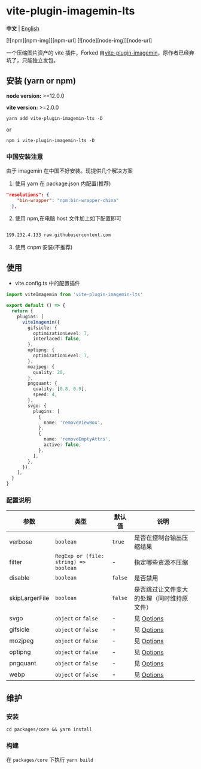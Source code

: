 # vite-plugin-imagemin-lts

**中文** | [English](./README.md)

[![npm][npm-img]][npm-url] [![node][node-img]][node-url]

一个压缩图片资产的 vite 插件，Forked 自[vite-plugin-imagemin](https://github.com/vbenjs/vite-plugin-imagemin)，原作者已经弃坑了，只能独立发包。

## 安装 (yarn or npm)

**node version:** >=12.0.0

**vite version:** >=2.0.0

```
yarn add vite-plugin-imagemin-lts -D
```

or

```
npm i vite-plugin-imagemin-lts -D
```

### 中国安装注意

由于 imagemin 在中国不好安装。现提供几个解决方案

1. 使用 yarn 在 package.json 内配置(推荐)

```json
"resolutions": {
    "bin-wrapper": "npm:bin-wrapper-china"
  },

```

2. 使用 npm,在电脑 host 文件加上如下配置即可

```bash

199.232.4.133 raw.githubusercontent.com
```

3. 使用 cnpm 安装(不推荐)

## 使用

- vite.config.ts 中的配置插件

```ts
import viteImagemin from 'vite-plugin-imagemin-lts'

export default () => {
  return {
    plugins: [
      viteImagemin({
        gifsicle: {
          optimizationLevel: 7,
          interlaced: false,
        },
        optipng: {
          optimizationLevel: 7,
        },
        mozjpeg: {
          quality: 20,
        },
        pngquant: {
          quality: [0.8, 0.9],
          speed: 4,
        },
        svgo: {
          plugins: [
            {
              name: 'removeViewBox',
            },
            {
              name: 'removeEmptyAttrs',
              active: false,
            },
          ],
        },
      }),
    ],
  }
}
```

### 配置说明

| 参数     | 类型                                  | 默认值  | 说明                                                        |
| -------- | ------------------------------------- | ------- | ----------------------------------------------------------- |
| verbose  | `boolean`                             | `true`  | 是否在控制台输出压缩结果                                    |
| filter   | `RegExp or (file: string) => boolean` | -       | 指定哪些资源不压缩                                          |
| disable  | `boolean`                             | `false` | 是否禁用                                                    |
| skipLargerFile  | `boolean`                             | `false` | 是否跳过让文件变大的处理（同时维持原文件）   |
| svgo     | `object` or `false`                   | -       | 见 [Options](https://github.com/svg/svgo/#what-it-can-do)   |
| gifsicle | `object` or `false`                   | -       | 见 [Options](https://github.com/imagemin/imagemin-gifsicle) |
| mozjpeg  | `object` or `false`                   | -       | 见 [Options](https://github.com/imagemin/imagemin-mozjpeg)  |
| optipng  | `object` or `false`                   | -       | 见 [Options](https://github.com/imagemin/imagemin-optipng)  |
| pngquant | `object` or `false`                   | -       | 见 [Options](https://github.com/imagemin/imagemin-pngquant) |
| webp     | `object` or `false`                   | -       | 见 [Options](https://github.com/imagemin/imagemin-webp)     |

## 维护

### 安装

```
cd packages/core && yarn install
```

### 构建

在 `packages/core` 下执行 `yarn build`

